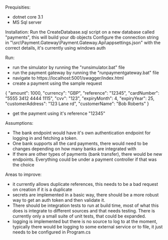 Prequisities:
- dotnet core 3.1
- MS Sql server

Installation:
Run the CreateDatabase.sql script on a new database called "payments", this will build your db objects
Configure the connection string in "\src\Payment.Gateway\Payment.Gateway.Api\appsettings.json" with the correct details, it's currently using windows auth

Run:
- run the simulator by running the "runsimulator.bat" file
- run the payment gateway by running the "runpaymentgateway.bat" file
- navigate to https://localhost:5001/swagger/index.html
- create a payment using the sample request 

{
  "amount": 1000,
  "currency": "GBP",
  "reference": "12345",
  "cardNumber": "5555 3412 4444 1115",
  "cvv": "123",
  "expiryMonth": 4,
  "expiryYear": 25,
  "customerAddress": "123 Lane rd",
  "customerName": "Bob Roberts"
}

- get the payment using it's reference "12345"


Assumptions:
- The bank endpoint would have it's own authentication endpoint for logging in and fetching a token.
- One bank supports all the card payments, there would need to be changes depending on how many banks are integrated with
- If there are other types of payments (bank transfer), there would be new endpoints. Everything could be under a payment controller if that was the choice

Areas to improve:
- it currently allows duplicate references, this needs to be a bad request on creation if it is a duplicate
- secrets are implemented in a basic way, there should be a more robust way to get an auth token and then validate it.
- There should be integration tests to run at build time, most of what this does is integrate to different sources and that needs testing. There is currently only a small suite of unit tests, that could be expanded.
- logging is implemented but there is no source to log to at the moment, typically there would be logging to some external service or to file, it just needs to be configured in Program.cs
